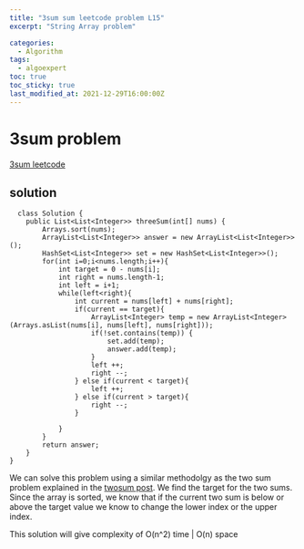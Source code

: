```yaml
---
title: "3sum sum leetcode problem L15"
excerpt: "String Array problem"

categories:
  - Algorithm
tags:
  - algoexpert
toc: true
toc_sticky: true
last_modified_at: 2021-12-29T16:00:00Z
---
```


# 3sum problem 

[3sum leetcode](https://leetcode.com/problems/3sum/)

## solution
```
  class Solution {
    public List<List<Integer>> threeSum(int[] nums) {
        Arrays.sort(nums);
        ArrayList<List<Integer>> answer = new ArrayList<List<Integer>>();
        HashSet<List<Integer>> set = new HashSet<List<Integer>>();
        for(int i=0;i<nums.length;i++){
            int target = 0 - nums[i];
            int right = nums.length-1;
            int left = i+1;
            while(left<right){
                int current = nums[left] + nums[right];
                if(current == target){
                    ArrayList<Integer> temp = new ArrayList<Integer> (Arrays.asList(nums[i], nums[left], nums[right]));
                    if(!set.contains(temp)) {
                        set.add(temp);                                               
                        answer.add(temp);
                    }
                    left ++;
                    right --;
                } else if(current < target){
                    left ++;
                } else if(current > target){
                    right --;
                }
                
            }
        }
        return answer;
    }
}
```
We can solve this problem using a similar methodolgy as the two sum problem explained in the [twosum post](https://jinlee487.github.io/algorithm/leetcodes-problem-1/). We find the target for the two sums. Since the array is sorted, we know that if the current two sum is below or above the target value we know to change the lower index or the upper index. 

This solution will give complexity of O(n^2) time | O(n) space